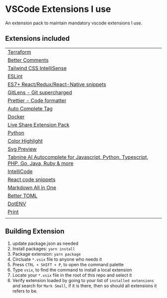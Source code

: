 # VSCode Extensions I use

An extension pack to maintain mandatory vscode extensions I use.

## Extensions included

|              |
|--------------|
|[Terraform](https://marketplace.visualstudio.com/items?itemName=4ops.terraform&ssr=false)|
|[Better Comments](https://marketplace.visualstudio.com/items?itemName=aaron-bond.better-comments&ssr=false)|
|[Tailwind CSS IntelliSense](https://marketplace.visualstudio.com/items?itemName=bradlc.vscode-tailwindcss&ssr=false)|
|[ESLint](https://marketplace.visualstudio.com/items?itemName=dbaeumer.vscode-eslint&ssr=false)|
|[ES7+ React/Redux/React-Native snippets](https://marketplace.visualstudio.com/items?itemName=dsznajder.es7-react-js-snippets&ssr=false)|
|[GitLens - Git supercharged](https://marketplace.visualstudio.com/items?itemName=eamodio.gitlens&ssr=false)|
|[Prettier - Code formatter](https://marketplace.visualstudio.com/items?itemName=esbenp.prettier-vscode&ssr=false)|
|[Auto Complete Tag](https://marketplace.visualstudio.com/items?itemName=formulahendry.auto-complete-tag&ssr=false)|
|[Docker](https://marketplace.visualstudio.com/items?itemName=ms-azuretools.vscode-docker&ssr=false)|
|[Live Share Extension Pack](https://marketplace.visualstudio.com/items?itemName=MS-vsliveshare.vsliveshare-pack&ssr=false)|
|[Python](https://marketplace.visualstudio.com/items?itemName=ms-python.python)|
|[Color Highlight](https://marketplace.visualstudio.com/items?itemName=naumovs.color-highlight&ssr=false)|
|[Svg Preview](https://marketplace.visualstudio.com/items?itemName=SimonSiefke.svg-preview&ssr=false)|
|[Tabnine AI Autocomplete for Javascript, Python, Typescript, PHP, Go, Java, Ruby & more](https://marketplace.visualstudio.com/items?itemName=TabNine.tabnine-vscode&ssr=false)|
|[IntelliCode](https://marketplace.visualstudio.com/items?itemName=VisualStudioExptTeam.vscodeintellicode&ssr=false)|
|[React code snippets](https://marketplace.visualstudio.com/items?itemName=xabikos.ReactSnippets&ssr=false)|
|[Markdown All in One](https://marketplace.visualstudio.com/items?itemName=yzhang.markdown-all-in-one&ssr=false)|
|[Better TOML](https://marketplace.visualstudio.com/items?itemName=bungcip.better-toml)|
|[DotENV](https://marketplace.visualstudio.com/items?itemName=mikestead.dotenv)|
|[Print](https://marketplace.visualstudio.com/items?itemName=pdconsec.vscode-print)|
|              |

## Building Extension

1. update package.json as needed
2. Install packages: `yarn install`
3. Package extension: `yarn package`
4. Circluate `*.vsix` file to anyone who needs it
5. Press `CTRL + SHIFT + P`, to open the command palette
6. Type `vsix`, to find the command to install a local extension
7. Locate your `*.vsix` file in the root of this repo and select it
8. Verify extension loaded by going to your list of `installed extensions` and search for `Mark Small`, if it is there, then so should all extensions it refers to be.